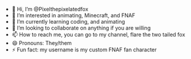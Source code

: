 - 👋 Hi, I’m @Pixelthepixelatedfox
- 👀 I’m interested in animating, Minecraft, and FNAF
- 🌱 I’m currently learning coding, and animating
- 💞️ I’m looking to collaborate on anything if you are willing
- 📫 How to reach me, you can go to my channel, flare the two tailed fox
- 😄 Pronouns: They/them
- ⚡ Fun fact: my username is my custom FNAF fan character

<!---
Pixelthepixelatedfox/Pixelthepixelatedfox is a ✨ special ✨ repository because its `README.md` (this file) appears on your GitHub profile.
You can click the Preview link to take a look at your changes.
--->
